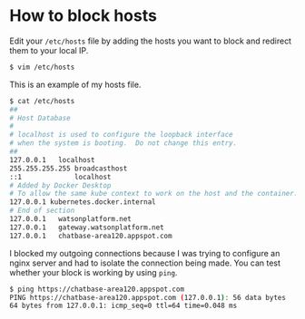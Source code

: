 # How to block hosts

Edit your `/etc/hosts` file by adding the hosts you want to block and
redirect them to your local IP.

```bash
$ vim /etc/hosts
```

This is an example of my hosts file.

```bash
$ cat /etc/hosts
##
# Host Database
#
# localhost is used to configure the loopback interface
# when the system is booting.  Do not change this entry.
##
127.0.0.1	localhost
255.255.255.255	broadcasthost
::1             localhost
# Added by Docker Desktop
# To allow the same kube context to work on the host and the container:
127.0.0.1 kubernetes.docker.internal
# End of section
127.0.0.1	watsonplatform.net
127.0.0.1	gateway.watsonplatform.net
127.0.0.1	chatbase-area120.appspot.com
```

I blocked my outgoing connections because I was trying to configure an nginx
server and had to isolate the connection being made. You can test whether
your block is working by using `ping`.

```bash
$ ping https://chatbase-area120.appspot.com
PING https://chatbase-area120.appspot.com (127.0.0.1): 56 data bytes
64 bytes from 127.0.0.1: icmp_seq=0 ttl=64 time=0.048 ms
```
